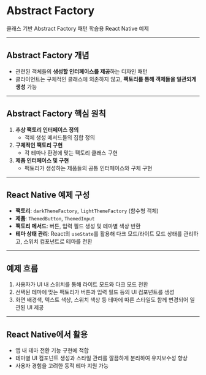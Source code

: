 # Abstract Factory

클래스 기반 Abstract Factory 패턴 학습용 React Native 예제

---

## Abstract Factory 개념

- 관련된 객체들의 **생성할 인터페이스를 제공**하는 디자인 패턴
- 클라이언트는 구체적인 클래스에 의존하지 않고, **팩토리를 통해 객체들을 일관되게 생성** 가능

---

## Abstract Factory 핵심 원칙

1. **추상 팩토리 인터페이스 정의**
   - 객체 생성 메서드들의 집합 정의
2. **구체적인 팩토리 구현**
   - 각 테마나 환경에 맞는 팩토리 클래스 구현
3. **제품 인터페이스 및 구현**
   - 팩토리가 생성하는 제품들의 공통 인터페이스와 구체 구현

---

## React Native 예제 구성

- **팩토리**: `darkThemeFactory`, `lightThemeFactory` (함수형 객체)
- **제품**: `ThemedButton`, `ThemedInput`
- **팩토리 메서드**: 버튼, 입력 필드 생성 및 테마별 색상 반환
- **테마 상태 관리**: React의 `useState`를 활용해 다크 모드/라이트 모드 상태를 관리하고, 스위치 컴포넌트로 테마를 전환

---

## 예제 흐름

1. 사용자가 UI 내 스위치를 통해 라이트 모드와 다크 모드 전환
2. 선택된 테마에 맞는 팩토리가 버튼과 입력 필드 등의 UI 컴포넌트를 생성
3. 화면 배경색, 텍스트 색상, 스위치 색상 등 테마에 따른 스타일도 함께 변경되어 일관된 UI 제공

---

## React Native에서 활용

- 앱 내 테마 전환 기능 구현에 적합
- 테마별 UI 컴포넌트 생성과 스타일 관리를 깔끔하게 분리하여 유지보수성 향상
- 사용자 경험을 고려한 동적 테마 지원 가능
